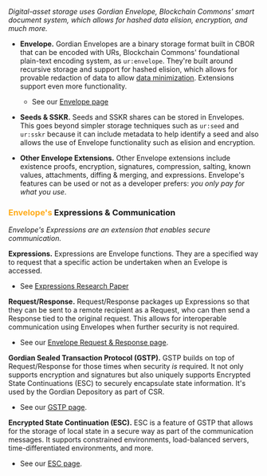 
_Digital-asset storage uses Gordian Envelope, Blockchain Commons' smart document system, which allows for hashed data elision, encryption, and much more._

* **Envelope.** Gordian Envelopes are a binary storage format built in CBOR that can be encoded with URs, Blockchain Commons' foundational plain-text encoding system, as `ur:envelope`. They're built around recursive storage and support for hashed elision, which allows for provable redaction of data to allow [data minimization](https://www.blockchaincommons.com/musings/musings-data-minimization/). Extensions support even more functionality.
   * See our [Envelope page](/envelope/)

* **Seeds & SSKR.** Seeds and SSKR shares can be stored in Envelopes. This goes beyond simpler storage techniques such as `ur:seed` and `ur:sskr` because it can include metadata to help identify a seed and also allows the use of Envelope functionality such as elision and encryption.

* **Other Envelope Extensions.** Other Envelope extensions include existence proofs, encryption, signatures, compression, salting, known values, attachments, diffing & merging, and expressions. Envelope's features can be used or not as a developer prefers: _you only pay for what you use_. 

### <font color="#ffac1c">Envelope's</font> Expressions & Communication

_Envelope's Expressions are an extension that enables secure communication._

**Expressions.** Expressions are Envelope functions. They are a specified way to request that a specific action be undertaken when an Evelope is accessed.  
   * See [Expressions Research Paper](https://github.com/BlockchainCommons/Research/blob/master/papers/bcr-2023-012-envelope-expression.md)
   
**Request/Response.** Request/Response packages up Expressions so that they can be sent to a remote recipient as a Request, who can then send a Response tied to the original request. This allows for interoperable communication using Envelopes when further security is not required.
   * See our [Envelope Request & Response page](https://developer.blockchaincommons.com/envelope/request/).

**Gordian Sealed Transaction Protocol (GSTP).** GSTP builds on top of Request/Response for those times when security <i>is</i> required. It not only supports encryption and signatures but also uniquely supports Encrypted State Continuations (ESC) to securely encapsulate state information. It's used by the Gordian Depository as part of CSR.
   * See our [GSTP page](/envelope/gstp/).

**Encrypted State Continuation (ESC).** ESC is a feature of GSTP that allows for the storage of local state in a secure way as part of the communication messages. It supports constrained environments, load-balanced servers, time-differentiated environments, and more.
  * See our [ESC page](/envelope/esc/).
